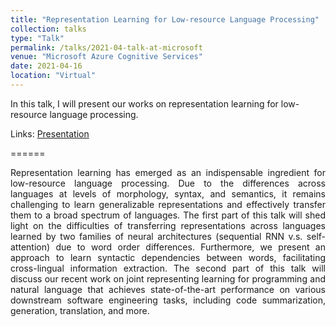 ```yaml
---
title: "Representation Learning for Low-resource Language Processing"
collection: talks
type: "Talk"
permalink: /talks/2021-04-talk-at-microsoft
venue: "Microsoft Azure Cognitive Services"
date: 2021-04-16
location: "Virtual"
---
```


In this talk, I will present our works on representation learning for low-resource language processing.

Links: [Presentation](https://drive.google.com/file/d/15fp-9cpihcqfJSz6NR1hfba3BVR3tGot)

======

<p align="justify">
  Representation learning has emerged as an indispensable ingredient for low-resource language processing. Due to the differences across languages at levels of 
  morphology, syntax, and semantics, it remains challenging to learn generalizable representations and effectively transfer them to a broad spectrum of languages. 
  The first part of this talk will shed light on the difficulties of transferring representations across languages learned by two families of neural architectures 
  (sequential RNN v.s. self-attention) due to word order differences. Furthermore, we present an approach to learn syntactic dependencies between words, 
  facilitating cross-lingual information extraction. The second part of this talk will discuss our recent work on joint representing learning for programming and 
  natural language that achieves state-of-the-art performance on various downstream software engineering tasks, including code summarization, generation, 
  translation, and more.
</p>

